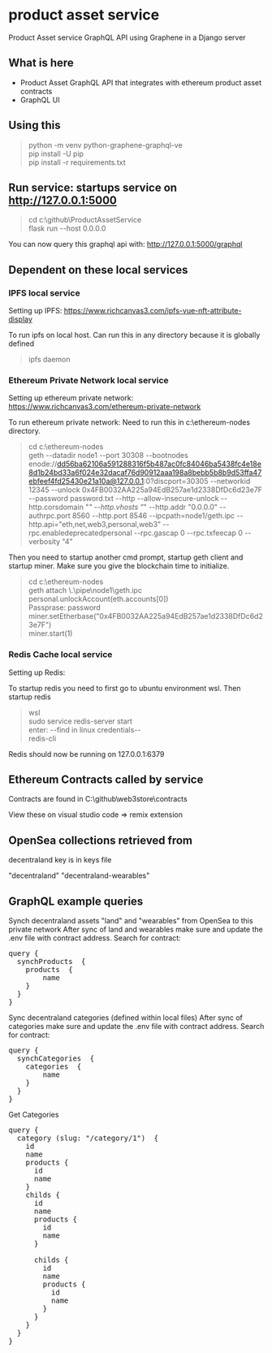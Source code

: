 # product asset service

Product Asset service GraphQL API using Graphene in a Django server

## What is here
- Product Asset GraphQL API that integrates with ethereum product asset contracts
- GraphQL UI

## Using this

> python -m venv python-graphene-graphql-ve <br />
> pip install -U pip <br />
> pip install -r requirements.txt <br />

## Run service:  startups service on http://127.0.0.1:5000
> cd c:\github\ProductAssetService <br />
> flask run --host 0.0.0.0 <br />

You can now query this graphql api with: 
http://127.0.0.1:5000/graphql


## Dependent on these local services

### IPFS local service
Setting up IPFS: https://www.richcanvas3.com/ipfs-vue-nft-attribute-display

To run ipfs on local host.  Can run this in any directory because it is globally defined
> ipfs daemon

### Ethereum Private Network local service
Setting up ethereum private network:  https://www.richcanvas3.com/ethereum-private-network

To run ethereum private network: Need to run this in c:\ethereum-nodes directory.

> cd c:\ethereum-nodes <br />
> geth --datadir node1 --port 30308 --bootnodes enode://dd56ba62106a591288316f5b487ac0fc84046ba5438fc4e18e8d1b24bd33a6f024e32dacaf76d90912aaa198a8bebb5b8b9d53ffa47ebfeef4fd25430e21a10a@127.0.0.1:0?discport=30305  --networkid 12345 --unlock 0x4FB0032AA225a94EdB257ae1d2338DfDc6d23e7F --password password.txt  --http --allow-insecure-unlock --http.corsdomain "*"  --http.vhosts "*" --http.addr "0.0.0.0" --authrpc.port 8560 --http.port 8546 --ipcpath=node1/geth.ipc --http.api="eth,net,web3,personal,web3" --rpc.enabledeprecatedpersonal --rpc.gascap 0 --rpc.txfeecap 0  --verbosity "4" <br />

Then you need to startup another cmd prompt, startup geth client and startup miner.  Make sure you give the blockchain time to initialize.
> cd c:\ethereum-nodes <br />
> geth attach \\.\pipe\node1\geth.ipc <br />
> personal.unlockAccount(eth.accounts[0]) <br />
Passprase: password <br />
> miner.setEtherbase("0x4FB0032AA225a94EdB257ae1d2338DfDc6d23e7F") <br />
> miner.start(1) <br />


### Redis Cache local service
Setting up Redis: 

To startup redis you need to first go to ubuntu environment wsl.  Then startup redis
> wsl <br />
> sudo service redis-server start <br />
> enter: --find in linux credentials-- <br /> 
> redis-cli <br />

Redis should now be running on 127.0.0.1:6379


## Ethereum Contracts called by service

Contracts are found in C:\github\web3store\contracts

View these on visual studio code => remix extension

## OpenSea collections retrieved from

decentraland key is in keys file

"decentraland"
"decentraland-wearables"


## GraphQL example queries

Synch decentraland assets "land" and "wearables" from OpenSea to this private network
After sync of land and wearables make sure and update the .env file with contract address.  Search for contract:
<pre>
query {
  synchProducts  { 
    products  {
        name
    }
  }
}
</pre>

Sync decentraland categories (defined within local files)
After sync of categories make sure and update the .env file with contract address.  Search for contract:
<pre>
query {
  synchCategories  { 
    categories  {
        name
    }
  }
}
</pre>

Get Categories
<pre>
query {
  category (slug: "/category/1")  { 
    id
    name
    products {
      id
      name
    }
    childs {
      id
      name
      products {
        id
        name
      }
      
      childs {
        id
        name
        products {
          id
          name
        }
      }
    }
  }
}
</pre>
